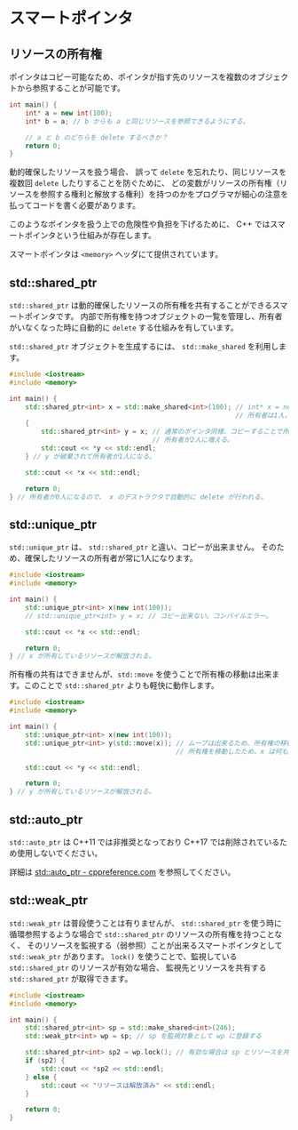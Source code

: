# スマートポインタ

## リソースの所有権

ポインタはコピー可能なため、ポインタが指す先のリソースを複数のオブジェクトから参照することが可能です。

```cpp
int main() {
    int* a = new int(100);
    int* b = a; // b からも a と同じリソースを参照できるようにする。

    // a と b のどちらを delete するべきか？
    return 0;
}
```

動的確保したリソースを扱う場合、
誤って `delete` を忘れたり、同じリソースを複数回 `delete` したりすることを防ぐために、
どの変数がリソースの所有権（リソースを参照する権利と解放する権利）を持つのかをプログラマが細心の注意を払ってコードを書く必要があります。

このようなポインタを扱う上での危険性や負担を下げるために、 C++ ではスマートポインタという仕組みが存在します。

スマートポインタは `<memory>` ヘッダにて提供されています。

## std::shared_ptr

`std::shared_ptr` は動的確保したリソースの所有権を共有することができるスマートポインタです。
内部で所有権を持つオブジェクトの一覧を管理し、所有者がいなくなった時に自動的に `delete` する仕組みを有しています。

`std::shared_ptr` オブジェクトを生成するには、 `std::make_shared` を利用します。

```cpp
#include <iostream>
#include <memory>

int main() {
    std::shared_ptr<int> x = std::make_shared<int>(100); // int* x = new int(100); の代わり
                                                         // 所有者は1人。
    {
        std::shared_ptr<int> y = x; // 通常のポインタ同様、コピーすることで所有権が共有される
                                    // 所有者が2人に増える。
        std::cout << *y << std::endl;
    } // y が破棄されて所有者が1人になる。

    std::cout << *x << std::endl;

    return 0;
} // 所有者が0人になるので、 x のデストラクタで自動的に delete が行われる。
```

## std::unique_ptr

`std::unique_ptr` は、 `std::shared_ptr` と違い、コピーが出来ません。
そのため、確保したリソースの所有者が常に1人になります。

```cpp
#include <iostream>
#include <memory>

int main() {
    std::unique_ptr<int> x(new int(100));
    // std::unique_ptr<int> y = x; // コピー出来ない。コンパイルエラー。

    std::cout << *x << std::endl;

    return 0;
} // x が所有しているリソースが解放される。
```

所有権の共有はできませんが、`std::move` を使うことで所有権の移動は出来ます。このことで `std::shared_ptr` よりも軽快に動作します。

```cpp
#include <iostream>
#include <memory>

int main() {
    std::unique_ptr<int> x(new int(100));
    std::unique_ptr<int> y(std::move(x)); // ムーブは出来るため、所有権の移動は可能。
                                          // 所有権を移動したため、x は何も所有していない。

    std::cout << *y << std::endl;

    return 0;
} // y が所有しているリソースが解放される。
```

## std::auto_ptr

`std::auto_ptr` は C++11 では非推奨となっており C++17 では削除されているため使用しないでください。

詳細は [std::auto_ptr - cppreference.com][cppreference_auto_ptr] を参照してください。

[cppreference_auto_ptr]: https://ja.cppreference.com/w/cpp/memory/auto_ptr


## std::weak_ptr

`std::weak_ptr` は普段使うことは有りませんが、 `std::shared_ptr` を使う時に循環参照するような場合で `std::shared_ptr` のリソースの所有権を持つことなく、
そのリソースを監視する（弱参照）ことが出来るスマートポインタとして `std::weak_ptr` があります。
`lock()` を使うことで、監視している `std::shared_ptr` のリソースが有効な場合、
監視先とリソースを共有する `std::shared_ptr` が取得できます。

```cpp
#include <iostream>
#include <memory>

int main() {
    std::shared_ptr<int> sp = std::make_shared<int>(246);
    std::weak_ptr<int> wp = sp; // sp を監視対象として wp に登録する

    std::shared_ptr<int> sp2 = wp.lock(); // 有効な場合は sp とリソースを共有する sp2 が作られる
    if (sp2) {
        std::cout << *sp2 << std::endl;
    } else {
        std::cout << "リソースは解放済み" << std::endl;
    }

    return 0;
}
```
